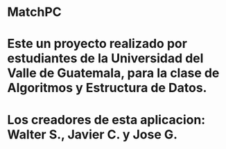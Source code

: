# MatchPC
# Este un proyecto realizado por estudiantes de la Universidad del Valle de Guatemala, para la clase de Algoritmos y Estructura de Datos.
# 
# Los creadores de esta aplicacion: Walter S., Javier C. y Jose G.
